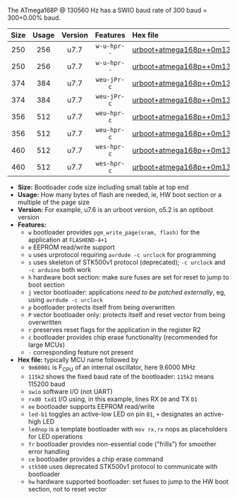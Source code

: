 The ATmega168P @ 130560 Hz has a SWIO baud rate of 300 baud = 300+0.00% baud.

|Size|Usage|Version|Features|Hex file|
|:-:|:-:|:-:|:-:|:--|
|250|256|u7.7|`w-u-hpr--`|[urboot+atmega168p++0m130560i++++0k3_swio_rxd0_txd1_led+b5_hw.hex](https://raw.githubusercontent.com/stefanrueger/urboot.hex/main/mcus/atmega168p/internal_oscillator/fint++0m130560_Hz/br++++0k3_bps/urboot+atmega168p++0m130560i++++0k3_swio_rxd0_txd1_led+b5_hw.hex)|
|250|256|u7.7|`w-u-hpr--`|[urboot+atmega168p++0m130560i++++0k3_swio_rxd0_txd1_lednop_hw.hex](https://raw.githubusercontent.com/stefanrueger/urboot.hex/main/mcus/atmega168p/internal_oscillator/fint++0m130560_Hz/br++++0k3_bps/urboot+atmega168p++0m130560i++++0k3_swio_rxd0_txd1_lednop_hw.hex)|
|374|384|u7.7|`weu-jPr-c`|[urboot+atmega168p++0m130560i++++0k3_swio_rxd0_txd1_ee_led+b5_fr_ce.hex](https://raw.githubusercontent.com/stefanrueger/urboot.hex/main/mcus/atmega168p/internal_oscillator/fint++0m130560_Hz/br++++0k3_bps/urboot+atmega168p++0m130560i++++0k3_swio_rxd0_txd1_ee_led+b5_fr_ce.hex)|
|374|384|u7.7|`weu-jPr-c`|[urboot+atmega168p++0m130560i++++0k3_swio_rxd0_txd1_ee_lednop_fr_ce.hex](https://raw.githubusercontent.com/stefanrueger/urboot.hex/main/mcus/atmega168p/internal_oscillator/fint++0m130560_Hz/br++++0k3_bps/urboot+atmega168p++0m130560i++++0k3_swio_rxd0_txd1_ee_lednop_fr_ce.hex)|
|356|512|u7.7|`weu-hpr-c`|[urboot+atmega168p++0m130560i++++0k3_swio_rxd0_txd1_ee_led+b5_fr_ce_hw.hex](https://raw.githubusercontent.com/stefanrueger/urboot.hex/main/mcus/atmega168p/internal_oscillator/fint++0m130560_Hz/br++++0k3_bps/urboot+atmega168p++0m130560i++++0k3_swio_rxd0_txd1_ee_led+b5_fr_ce_hw.hex)|
|356|512|u7.7|`weu-hpr-c`|[urboot+atmega168p++0m130560i++++0k3_swio_rxd0_txd1_ee_lednop_fr_ce_hw.hex](https://raw.githubusercontent.com/stefanrueger/urboot.hex/main/mcus/atmega168p/internal_oscillator/fint++0m130560_Hz/br++++0k3_bps/urboot+atmega168p++0m130560i++++0k3_swio_rxd0_txd1_ee_lednop_fr_ce_hw.hex)|
|460|512|u7.7|`wes-hpr-c`|[urboot+atmega168p++0m130560i++++0k3_swio_rxd0_txd1_ee_led+b5_fr_ce_stk500_hw.hex](https://raw.githubusercontent.com/stefanrueger/urboot.hex/main/mcus/atmega168p/internal_oscillator/fint++0m130560_Hz/br++++0k3_bps/urboot+atmega168p++0m130560i++++0k3_swio_rxd0_txd1_ee_led+b5_fr_ce_stk500_hw.hex)|
|460|512|u7.7|`wes-hpr-c`|[urboot+atmega168p++0m130560i++++0k3_swio_rxd0_txd1_ee_lednop_fr_ce_stk500_hw.hex](https://raw.githubusercontent.com/stefanrueger/urboot.hex/main/mcus/atmega168p/internal_oscillator/fint++0m130560_Hz/br++++0k3_bps/urboot+atmega168p++0m130560i++++0k3_swio_rxd0_txd1_ee_lednop_fr_ce_stk500_hw.hex)|

- **Size:** Bootloader code size including small table at top end
- **Usage:** How many bytes of flash are needed, ie, HW boot section or a multiple of the page size
- **Version:** For example, u7.6 is an urboot version, o5.2 is an optiboot version
- **Features:**
  + `w` bootloader provides `pgm_write_page(sram, flash)` for the application at `FLASHEND-4+1`
  + `e` EEPROM read/write support
  + `u` uses urprotocol requiring `avrdude -c urclock` for programming
  + `s` uses skeleton of STK500v1 protocol (deprecated); `-c urclock` and `-c arduino` both work
  + `h` hardware boot section: make sure fuses are set for reset to jump to boot section
  + `j` vector bootloader: applications *need to be patched externally*, eg, using `avrdude -c urclock`
  + `p` bootloader protects itself from being overwritten
  + `P` vector bootloader only: protects itself and reset vector from being overwritten
  + `r` preserves reset flags for the application in the register R2
  + `c` bootloader provides chip erase functionality (recommended for large MCUs)
  + `-` corresponding feature not present
- **Hex file:** typically MCU name followed by
  + `9m6000i` is F<sub>CPU</sub> of an internal oscillator, here 9.6000 MHz
  + `115k2` shows the fixed baud rate of the bootloader: `115k2` means 115200 baud
  + `swio` software I/O (not UART)
  + `rxd0 txd1` I/O using, in this example, lines RX `D0` and TX `D1`
  + `ee` bootloader supports EEPROM read/write
  + `led-b1` toggles an active-low LED on pin `B1`, `+` designates an active-high LED
  + `lednop` is a template bootloader with `mov rx,rx` nops as placeholders for LED operations
  + `fr` bootloader provides non-essential code ("frills") for smoother error handling
  + `ce` bootloader provides a chip erase command
  + `stk500` uses deprecated STK500v1 protocol to communicate with bootloader
  + `hw` hardware supported bootloader: set fuses to jump to the HW boot section, not to reset vector

